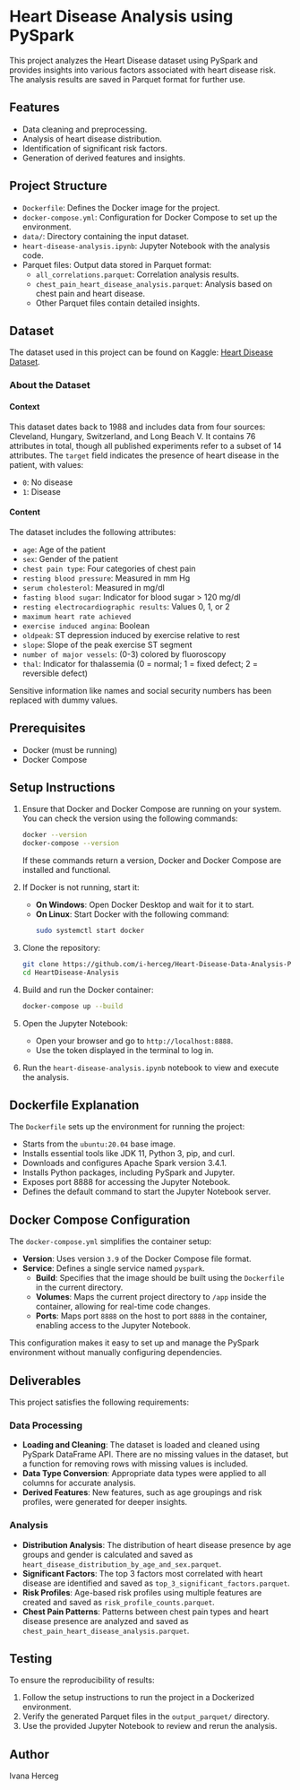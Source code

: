 
# Heart Disease Analysis using PySpark

This project analyzes the Heart Disease dataset using PySpark and provides insights into various factors associated with heart disease risk. The analysis results are saved in Parquet format for further use.

## Features
- Data cleaning and preprocessing.
- Analysis of heart disease distribution.
- Identification of significant risk factors.
- Generation of derived features and insights.

## Project Structure
- `Dockerfile`: Defines the Docker image for the project.
- `docker-compose.yml`: Configuration for Docker Compose to set up the environment.
- `data/`: Directory containing the input dataset.
- `heart-disease-analysis.ipynb`: Jupyter Notebook with the analysis code.
- Parquet files: Output data stored in Parquet format:
  - `all_correlations.parquet`: Correlation analysis results.
  - `chest_pain_heart_disease_analysis.parquet`: Analysis based on chest pain and heart disease.
  - Other Parquet files contain detailed insights.

## Dataset
The dataset used in this project can be found on Kaggle: [Heart Disease Dataset](https://www.kaggle.com/datasets/johnsmith88/heart-disease-dataset).

### About the Dataset
#### Context
This dataset dates back to 1988 and includes data from four sources: Cleveland, Hungary, Switzerland, and Long Beach V. It contains 76 attributes in total, though all published experiments refer to a subset of 14 attributes. The `target` field indicates the presence of heart disease in the patient, with values:
- `0`: No disease
- `1`: Disease

#### Content
The dataset includes the following attributes:
- `age`: Age of the patient
- `sex`: Gender of the patient
- `chest pain type`: Four categories of chest pain
- `resting blood pressure`: Measured in mm Hg
- `serum cholesterol`: Measured in mg/dl
- `fasting blood sugar`: Indicator for blood sugar > 120 mg/dl
- `resting electrocardiographic results`: Values 0, 1, or 2
- `maximum heart rate achieved`
- `exercise induced angina`: Boolean
- `oldpeak`: ST depression induced by exercise relative to rest
- `slope`: Slope of the peak exercise ST segment
- `number of major vessels`: (0-3) colored by fluoroscopy
- `thal`: Indicator for thalassemia (0 = normal; 1 = fixed defect; 2 = reversible defect)

Sensitive information like names and social security numbers has been replaced with dummy values.

## Prerequisites
- Docker (must be running)
- Docker Compose

## Setup Instructions
1. Ensure that Docker and Docker Compose are running on your system. You can check the version using the following commands:
   ```bash
   docker --version
   docker-compose --version
   ```
   If these commands return a version, Docker and Docker Compose are installed and functional.

2. If Docker is not running, start it:
   - **On Windows**: Open Docker Desktop and wait for it to start.
   - **On Linux**: Start Docker with the following command:
     ```bash
     sudo systemctl start docker
     ```

3. Clone the repository:
   ```bash
   git clone https://github.com/i-herceg/Heart-Disease-Data-Analysis-Pyspark.git
   cd HeartDisease-Analysis
   ```

4. Build and run the Docker container:
   ```bash
   docker-compose up --build
   ```

5. Open the Jupyter Notebook:
   - Open your browser and go to `http://localhost:8888`.
   - Use the token displayed in the terminal to log in.

6. Run the `heart-disease-analysis.ipynb` notebook to view and execute the analysis.

## Dockerfile Explanation
The `Dockerfile` sets up the environment for running the project:
- Starts from the `ubuntu:20.04` base image.
- Installs essential tools like JDK 11, Python 3, pip, and curl.
- Downloads and configures Apache Spark version 3.4.1.
- Installs Python packages, including PySpark and Jupyter.
- Exposes port 8888 for accessing the Jupyter Notebook.
- Defines the default command to start the Jupyter Notebook server.

## Docker Compose Configuration
The `docker-compose.yml` simplifies the container setup:
- **Version**: Uses version `3.9` of the Docker Compose file format.
- **Service**: Defines a single service named `pyspark`.
  - **Build**: Specifies that the image should be built using the `Dockerfile` in the current directory.
  - **Volumes**: Maps the current project directory to `/app` inside the container, allowing for real-time code changes.
  - **Ports**: Maps port `8888` on the host to port `8888` in the container, enabling access to the Jupyter Notebook.

This configuration makes it easy to set up and manage the PySpark environment without manually configuring dependencies.

## Deliverables
This project satisfies the following requirements:

### Data Processing
- **Loading and Cleaning**: The dataset is loaded and cleaned using PySpark DataFrame API. There are no missing values in the dataset, but a function for removing rows with missing values is included.
- **Data Type Conversion**: Appropriate data types were applied to all columns for accurate analysis.
- **Derived Features**: New features, such as age groupings and risk profiles, were generated for deeper insights.

### Analysis
- **Distribution Analysis**: The distribution of heart disease presence by age groups and gender is calculated and saved as `heart_disease_distribution_by_age_and_sex.parquet`.
- **Significant Factors**: The top 3 factors most correlated with heart disease are identified and saved as `top_3_significant_factors.parquet`.
- **Risk Profiles**: Age-based risk profiles using multiple features are created and saved as `risk_profile_counts.parquet`.
- **Chest Pain Patterns**: Patterns between chest pain types and heart disease presence are analyzed and saved as `chest_pain_heart_disease_analysis.parquet`.

## Testing
To ensure the reproducibility of results:
1. Follow the setup instructions to run the project in a Dockerized environment.
2. Verify the generated Parquet files in the `output_parquet/` directory.
3. Use the provided Jupyter Notebook to review and rerun the analysis.

## Author
Ivana Herceg
